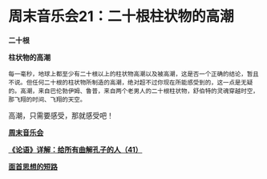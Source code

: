 周末音乐会21：二十根柱状物的高潮
====

			

                   

**二十根**

**柱状物的高潮**

                                              

    每一毫秒，地球上都至少有二十根以上的柱状物高潮以及被高潮，这是否一个正确的结论，暂且不说。但任何二十根的柱状物所制造的高潮，绝对超不过你现在所能感受到的，这一点是无疑的。高潮，来自巴伦勃伊姆、鲁普，来自两个老男人的二十根柱状物，舒伯特的灵魂穿越时空，那飞翔的时间、飞翔的天空。

   高潮，只需要感受，那就感受吧！

[**周末音乐会**](http://blog.sina.com.cn/u/486e105c0100056e)

[**《论语》详解：给所有曲解孔子的人（41）**](http://blog.sina.com.cn/u/486e105c010007nc)

[**面首思想的短路**](http://blog.sina.com.cn/u/486e105c010007om)

